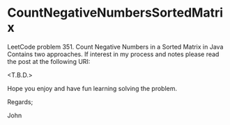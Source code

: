 # CountNegativeNumbersSortedMatrix
LeetCode problem 351. Count Negative Numbers in a Sorted Matrix in Java
Contains two approaches.
If interest in my process and notes please read the post at the following URI:

<T.B.D.>

Hope you enjoy and have fun learning solving the problem.

Regards;

John
